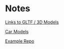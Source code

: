 # Notes

[Links to GLTF / 3D Models](https://github.com/Domenicobrz/R3F-in-practice/tree/main/car-physics/public/models)

[Car Models](https://sketchfab.com/3d-models/low-poly-car-muscle-car-2-ac23acdb0bd54ab38ea72008f3312861)

[Example Repo](https://github.com/Domenicobrz/R3F-in-practice/tree/main/car-physics)
